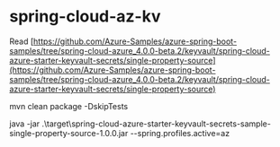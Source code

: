 # spring-cloud-az-kv

Read [https://github.com/Azure-Samples/azure-spring-boot-samples/tree/spring-cloud-azure_4.0.0-beta.2/keyvault/spring-cloud-azure-starter-keyvault-secrets/single-property-source](https://github.com/Azure-Samples/azure-spring-boot-samples/tree/spring-cloud-azure_4.0.0-beta.2/keyvault/spring-cloud-azure-starter-keyvault-secrets/single-property-source)

mvn clean package -DskipTests

java -jar .\target\spring-cloud-azure-starter-keyvault-secrets-sample-single-property-source-1.0.0.jar --spring.profiles.active=az

